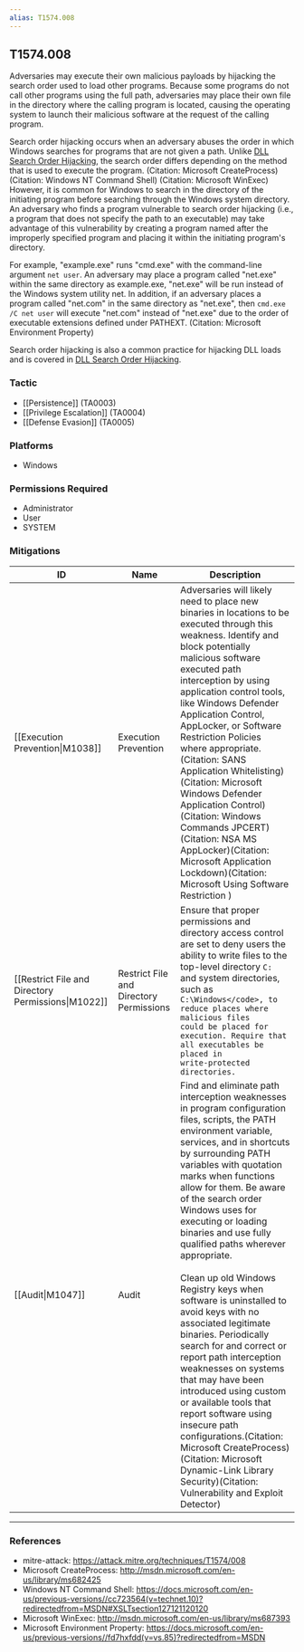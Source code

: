```yaml
---
alias: T1574.008
---
```


## T1574.008

Adversaries may execute their own malicious payloads by hijacking the search order used to load other programs. Because some programs do not call other programs using the full path, adversaries may place their own file in the directory where the calling program is located, causing the operating system to launch their malicious software at the request of the calling program.

Search order hijacking occurs when an adversary abuses the order in which Windows searches for programs that are not given a path. Unlike [DLL Search Order Hijacking](https://attack.mitre.org/techniques/T1574/001), the search order differs depending on the method that is used to execute the program. (Citation: Microsoft CreateProcess) (Citation: Windows NT Command Shell) (Citation: Microsoft WinExec) However, it is common for Windows to search in the directory of the initiating program before searching through the Windows system directory. An adversary who finds a program vulnerable to search order hijacking (i.e., a program that does not specify the path to an executable) may take advantage of this vulnerability by creating a program named after the improperly specified program and placing it within the initiating program's directory.

For example, "example.exe" runs "cmd.exe" with the command-line argument <code>net user</code>. An adversary may place a program called "net.exe" within the same directory as example.exe, "net.exe" will be run instead of the Windows system utility net. In addition, if an adversary places a program called "net.com" in the same directory as "net.exe", then <code>cmd.exe /C net user</code> will execute "net.com" instead of "net.exe" due to the order of executable extensions defined under PATHEXT. (Citation: Microsoft Environment Property)

Search order hijacking is also a common practice for hijacking DLL loads and is covered in [DLL Search Order Hijacking](https://attack.mitre.org/techniques/T1574/001).


### Tactic
- [[Persistence]] (TA0003)
- [[Privilege Escalation]] (TA0004)
- [[Defense Evasion]] (TA0005)

### Platforms
- Windows

### Permissions Required
- Administrator
- User
- SYSTEM

### Mitigations

| ID | Name | Description |
| --- | --- | --- |
| [[Execution Prevention\|M1038]] | Execution Prevention | Adversaries will likely need to place new binaries in locations to be executed through this weakness. Identify and block potentially malicious software executed path interception by using application control tools, like Windows Defender Application Control, AppLocker, or Software Restriction Policies where appropriate.(Citation: SANS Application Whitelisting)(Citation: Microsoft Windows Defender Application Control)(Citation: Windows Commands JPCERT)(Citation: NSA MS AppLocker)(Citation: Microsoft Application Lockdown)(Citation: Microsoft Using Software Restriction ) |
| [[Restrict File and Directory Permissions\|M1022]] | Restrict File and Directory Permissions | Ensure that proper permissions and directory access control are set to deny users the ability to write files to the top-level directory <code>C:</code> and system directories, such as <code>C:\Windows\</code>, to reduce places where malicious files could be placed for execution. Require that all executables be placed in write-protected directories. |
| [[Audit\|M1047]] | Audit | Find and eliminate path interception weaknesses in program configuration files, scripts, the PATH environment variable, services, and in shortcuts by surrounding PATH variables with quotation marks when functions allow for them. Be aware of the search order Windows uses for executing or loading binaries and use fully qualified paths wherever appropriate.<br /><br />Clean up old Windows Registry keys when software is uninstalled to avoid keys with no associated legitimate binaries. Periodically search for and correct or report path interception weaknesses on systems that may have been introduced using custom or available tools that report software using insecure path configurations.(Citation: Microsoft CreateProcess)(Citation: Microsoft Dynamic-Link Library Security)(Citation: Vulnerability and Exploit Detector) |


---
### References

- mitre-attack: https://attack.mitre.org/techniques/T1574/008
- Microsoft CreateProcess: http://msdn.microsoft.com/en-us/library/ms682425
- Windows NT Command Shell: https://docs.microsoft.com/en-us/previous-versions//cc723564(v=technet.10)?redirectedfrom=MSDN#XSLTsection127121120120
- Microsoft WinExec: http://msdn.microsoft.com/en-us/library/ms687393
- Microsoft Environment Property: https://docs.microsoft.com/en-us/previous-versions//fd7hxfdd(v=vs.85)?redirectedfrom=MSDN
